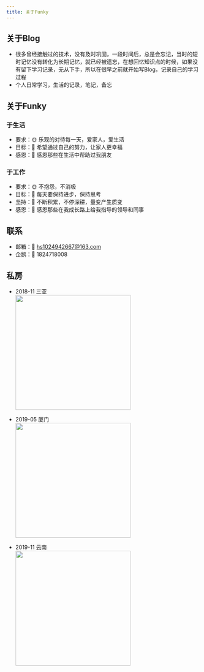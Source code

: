 ```yaml
---
title: 关于Funky
---
```


## 关于Blog
- 很多曾经接触过的技术，没有及时巩固，一段时间后，总是会忘记，当时的短时记忆没有转化为长期记忆，就已经被遗忘，在想回忆知识点的时候，如果没有留下学习记录，无从下手，所以在很早之前就开始写Blog，记录自己的学习过程
- 个人日常学习，生活的记录，笔记，备忘



## 关于Funky

### 于生活
- 要求：🌞 乐观的对待每一天，爱家人，爱生活
- 目标：💪 希望通过自己的努力，让家人更幸福
- 感恩：🙏 感恩那些在生活中帮助过我朋友


### 于工作
- 要求：🌞 不抱怨，不消极
- 目标：💪 每天要保持进步，保持思考
- 坚持：💪 不断积累，不停深耕，量变产生质变
- 感恩：🙏 感恩那些在我成长路上给我指导的领导和同事


## 联系
- 邮箱：📮 hs1024942667@163.com
- 企鹅：🐧 1824718008



## 私房

- 2018-11 三亚
<br/><img src="http://funky_hs.gitee.io/imgcloud/funkyblog/myself/2018-11-10.png" width="300"/>

- 2019-05 厦门
<br/><img src="http://funky_hs.gitee.io/imgcloud/funkyblog/myself/2019-05-03.png" width="300"/>

- 2019-11 云南
<br/><img src="http://funky_hs.gitee.io/imgcloud/funkyblog/myself/2019-11-18.png" width="300"/>

